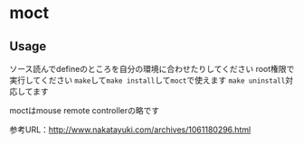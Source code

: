 # moct

## Usage

ソース読んでdefineのところを自分の環境に合わせたりしてください
root権限で実行してください
`make`して`make install`して`moct`で使えます
`make uninstall`対応してます

moctはmouse remote controllerの略です

参考URL：http://www.nakatayuki.com/archives/1061180296.html
